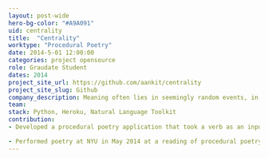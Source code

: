 ```yaml
---
layout: post-wide
hero-bg-color: "#A9A091"
uid: centrality
title:  "Centrality"
worktype: "Procedural Poetry"
date: 2014-5-01 12:00:00
categories: project opensource
role: Graudate Student
dates: 2014
project_site_url: https://github.com/aankit/centrality
project_site_slug: Github
company_description: Meaning often lies in seemingly random events, in the chaos and messiness of life. Yet when we read, we try to get to the heart or center of the author’s message. This poetry generator let's you explore the edges of the meanings of verbs.
team:
stack: Python, Heroku, Natural Language Toolkit
contribution:
- Developed a procedural poetry application that took a verb as an input and utilized Natural Language Toolkit data to measure the distance between its different meanings or senses. The application the synthesized poems using definitions and synonyms mediated by nonsense words placed mathematically close to the central point of the different senses. The goal was to ask readers to look for meaning in the long tail and overlaps between senses.

- Performed poetry at NYU in May 2014 at a reading of procedural poetry organized by Allison Parrish, at the NYU ITP Spring Show 2014, and at a Fall 2014 reading organized by Ross Goodwin.
---
```


<div class="showcase">
    
</div>